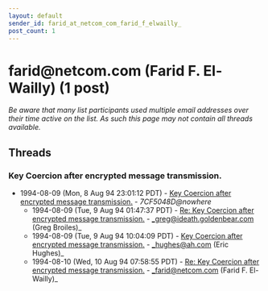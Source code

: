 ```yaml
---
layout: default
sender_id: farid_at_netcom_com_farid_f_elwailly_
post_count: 1
---
```


# farid<span>@</span>netcom.com (Farid F. El-Wailly) (1 post)

_Be aware that many list participants used multiple email addresses over their time active on the list. As such this page may not contain all threads available._

## Threads

### Key Coercion after encrypted message transmission.
+ 1994-08-09 (Mon, 8 Aug 94 23:01:12 PDT) - [Key Coercion after encrypted message transmission.](/archive/1994/08/060429b9fd509cc5c4515683e62a2491efdc2c861382d2e95a13d04f524658a0) - _7CF5048D@nowhere_
  + 1994-08-09 (Tue, 9 Aug 94 01:47:37 PDT) - [Re: Key Coercion after encrypted message transmission.](/archive/1994/08/0d18f1af022e4101266d170a215a030c3babf2340734caab51c8f46994b3548c) - _greg@ideath.goldenbear.com (Greg Broiles)_
  + 1994-08-09 (Tue, 9 Aug 94 10:04:09 PDT) - [Key Coercion after encrypted message transmission.](/archive/1994/08/7f4e40df798b8a4c54cbdea4eb26660f7e1ba0ca432de38f0b4e2460aab7bcf6) - _hughes@ah.com (Eric Hughes)_
  + 1994-08-10 (Wed, 10 Aug 94 07:58:55 PDT) - [Re: Key Coercion after encrypted message transmission.](/archive/1994/08/94e1a36b0eca82de544ddf93c848f40ef7f65552fd3ed768896a71627e10918a) - _farid@netcom.com (Farid F. El-Wailly)_


